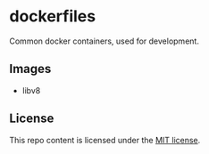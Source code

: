 # dockerfiles

Common docker containers, used for development.

## Images
 - libv8
    
## License

This repo content is licensed under the [MIT license](http://opensource.org/licenses/MIT).
